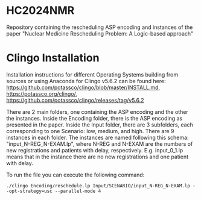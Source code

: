 # HC2024NMR
Repository containing the rescheduling ASP encoding and instances of the paper "Nuclear Medicine Rescheduling Problem: A Logic-based approach"

# Clingo Installation 
Installation instructions for different Operating Systems building from sources or using Anaconda for Clingo v5.6.2 can be found here: https://github.com/potassco/clingo/blob/master/INSTALL.md, https://potassco.org/clingo/, https://github.com/potassco/clingo/releases/tag/v5.6.2


There are 2 main folders, one containing the ASP encoding and the other the instances.
Inside the Encoding folder, there is the ASP encoding as presented in the paper.
Inside the Input folder, there are 3 subfolders, each corresponding to one Scenario: low, medium, and high. There are 9 instances in each folder. The instances are named following this schema: "input_N-REG_N-EXAM.lp", where N-REG and N-EXAM are the numbers of new registrations and patients with delay, respectively. E.g. input_0_1.lp means that in the instance there are no new registrations and one patient with delay. 

To run the file you can execute the following command: 

```./clingo Encoding/reschedule.lp Input/SCENARIO/input_N-REG_N-EXAM.lp --opt-strategy=usc --parallel-mode 4```
